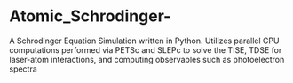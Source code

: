 # Atomic_Schrodinger-
A Schrodinger Equation Simulation written in Python. Utilizes parallel CPU computations performed via PETSc and SLEPc to solve the TISE, TDSE for laser-atom interactions, and computing observables such as photoelectron spectra
